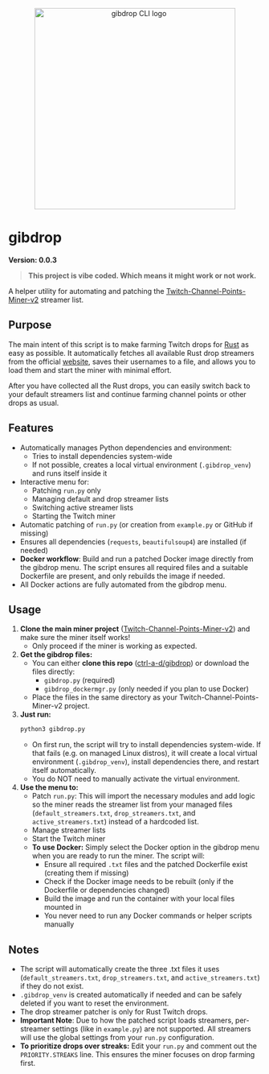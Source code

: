 <p align="center">
  <img src="https://i.imgur.com/uykQBYE.png" alt="gibdrop CLI logo" width="400"/>
</p>

# gibdrop

**Version: 0.0.3**

> **This project is vibe coded. Which means it might work or not work.**

A helper utility for automating and patching the [Twitch-Channel-Points-Miner-v2](https://github.com/rdavydov/Twitch-Channel-Points-Miner-v2) streamer list.

## Purpose

The main intent of this script is to make farming Twitch drops for [Rust](https://store.steampowered.com/app/252490/Rust/) as easy as possible. It automatically fetches all available Rust drop streamers from the official [website](https://twitch.facepunch.com/), saves their usernames to a file, and allows you to load them and start the miner with minimal effort.

After you have collected all the Rust drops, you can easily switch back to your default streamers list and continue farming channel points or other drops as usual.

## Features
- Automatically manages Python dependencies and environment:
  - Tries to install dependencies system-wide
  - If not possible, creates a local virtual environment (`.gibdrop_venv`) and runs itself inside it
- Interactive menu for:
  - Patching `run.py` only
  - Managing default and drop streamer lists
  - Switching active streamer lists
  - Starting the Twitch miner
- Automatic patching of `run.py` (or creation from `example.py` or GitHub if missing)
- Ensures all dependencies (`requests`, `beautifulsoup4`) are installed (if needed)
- **Docker workflow**: Build and run a patched Docker image directly from the gibdrop menu. The script ensures all required files and a suitable Dockerfile are present, and only rebuilds the image if needed.
- All Docker actions are fully automated from the gibdrop menu.

## Usage
1. **Clone the main miner project** ([Twitch-Channel-Points-Miner-v2](https://github.com/rdavydov/Twitch-Channel-Points-Miner-v2)) and make sure the miner itself works!
   - Only proceed if the miner is working as expected.
2. **Get the gibdrop files:**
   - You can either **clone this repo** ([ctrl-a-d/gibdrop](https://github.com/ctrl-a-d/gibdrop)) or download the files directly:
     - `gibdrop.py` (required)
     - `gibdrop_dockermgr.py` (only needed if you plan to use Docker)
   - Place the files in the same directory as your Twitch-Channel-Points-Miner-v2 project.
3. **Just run:**
   ```bash
   python3 gibdrop.py
   ```
   - On first run, the script will try to install dependencies system-wide. If that fails (e.g. on managed Linux distros), it will create a local virtual environment (`.gibdrop_venv`), install dependencies there, and restart itself automatically.
   - You do NOT need to manually activate the virtual environment.
4. **Use the menu to:**
   - Patch `run.py`: This will import the necessary modules and add logic so the miner reads the streamer list from your managed files (`default_streamers.txt`, `drop_streamers.txt`, and `active_streamers.txt`) instead of a hardcoded list.
   - Manage streamer lists
   - Start the Twitch miner
   - **To use Docker:** Simply select the Docker option in the gibdrop menu when you are ready to run the miner. The script will:
     - Ensure all required `.txt` files and the patched Dockerfile exist (creating them if missing)
     - Check if the Docker image needs to be rebuilt (only if the Dockerfile or dependencies changed)
     - Build the image and run the container with your local files mounted in
     - You never need to run any Docker commands or helper scripts manually

## Notes
- The script will automatically create the three .txt files it uses (`default_streamers.txt`, `drop_streamers.txt`, and `active_streamers.txt`) if they do not exist.
- `.gibdrop_venv` is created automatically if needed and can be safely deleted if you want to reset the environment.
- The drop streamer patcher is only for Rust Twitch drops.
- **Important Note**: Due to how the patched script loads streamers, per-streamer settings (like in `example.py`) are not supported. All streamers will use the global settings from your `run.py` configuration.
- **To prioritize drops over streaks:** Edit your `run.py` and comment out the `PRIORITY.STREAKS` line. This ensures the miner focuses on drop farming first.
